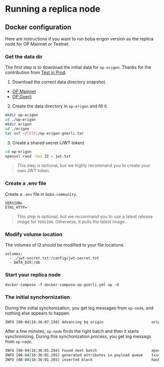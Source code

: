 # Running a replica node

## Docker configuration

Here are instructions if you want to run boba erigon version as the replica node for OP Mainnet or Testnet.

### Get the data dir

The first step is to download the initial data for `op-erigon`. Thanks for the contribution from [Test in Prod](https://www.testinprod.io).

1. Download the correct data directory snapshot.

* [OP Mainnet](https://op-erigon-backup.mainnet.testinprod.io)
* [OP Goerli](https://op-erigon-backup.goerli.testinprod.io)

2. Create the data directory in `op-erigon` and fill it.

  ```bash
  mkdir op-erigon
  cd ./op-erigon
  mkdir erigon
  cd ./erigon
  tar xvf ~/[DIR]/op-erigon-goerli.tar
  ```

3. Create a shared secret (JWT token)

  ```bash
  cd op-erigon
  openssl rand -hex 32 > jwt.txt
  ```

>  This step is optional, but we highly recommand you to create your own JWT token.

### Create a .env file

Create a  `.env` file in `boba-community`. 

```
VERSION=
ETH1_HTTP=
```

> This step is optional, but we recommand you to use a latest release image for `VERSION`. Otherwise, it pulls the latest image.

### Modify volume location

The volumes of l2 should be modified to your file locations.

```
volumes:
  - ./jwt-secret.txt:/config/jwt-secret.txt
  - DATA_DIR:/db
```

### Start your replica node

```
docker-compose -f docker-compose-op-goerli.yml up -d
```

### The initial synchornization

During the initial synchonization, you get log messages from `op-node`, and nothing else appears to happen.

```bash
INFO [08-04|16:36:07.150] Advancing bq origin                      origin=df76ff..48987e:8301316 originBehind=false
```

After a few minutes, `op-node` finds the right batch and then it starts synchronizing. During this synchonization process, you get log messags from `op-node`.

```bash
INFO [08-04|16:36:01.204] Found next batch                         epoch=44e203..fef9a5:8301309 batch_epoch=8301309                batch_timestamp=1,673,567,518
INFO [08-04|16:36:01.205] generated attributes in payload queue    txs=2  timestamp=1,673,567,518
INFO [08-04|16:36:01.265] inserted block                           hash=ee61ee..256300 number=4,069,725 state_root=a582ae..33a7c5 timestamp=1,673,567,518 parent=5b102e..13196c prev_randao=4758ca..11ff3a fee_recipient=0x4200000000000000000000000000000000000011 txs=2  update_safe=true
```
